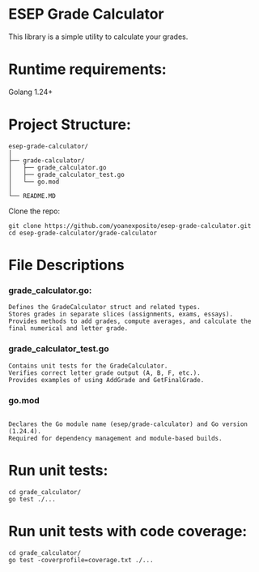 # ESEP Grade Calculator

This library is a simple utility to calculate your grades.

# Runtime requirements:
Golang 1.24+


# Project Structure:
```
esep-grade-calculator/
│
├── grade-calculator/
│   ├── grade_calculator.go
│   ├── grade_calculator_test.go
│   └── go.mod
│
└── README.MD
```
Clone the repo:
```
git clone https://github.com/yoanexposito/esep-grade-calculator.git
cd esep-grade-calculator/grade-calculator
```


# File Descriptions

### grade_calculator.go:

```
Defines the GradeCalculator struct and related types.
Stores grades in separate slices (assignments, exams, essays).
Provides methods to add grades, compute averages, and calculate the final numerical and letter grade.
```
### grade_calculator_test.go
```
Contains unit tests for the GradeCalculator.
Verifies correct letter grade output (A, B, F, etc.).
Provides examples of using AddGrade and GetFinalGrade.
```
### go.mod
```

Declares the Go module name (esep/grade-calculator) and Go version (1.24.4).
Required for dependency management and module-based builds.
```
# Run unit tests:
```
cd grade_calculator/
go test ./...
```

# Run unit tests with code coverage:
```
cd grade_calculator/
go test -coverprofile=coverage.txt ./...
```